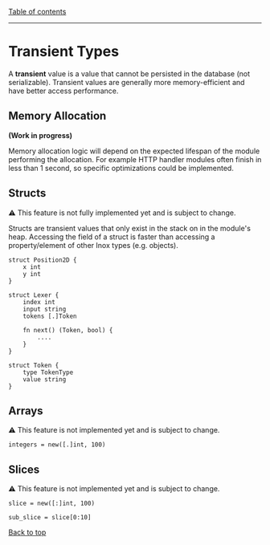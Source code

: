 [Table of contents](./language.md)

---

# Transient Types

A **transient** value is a value that cannot be persisted in the database (not
serializable). Transient values are generally more memory-efficient and have
better access performance.

## Memory Allocation

**(Work in progress)**

Memory allocation logic will depend on the expected lifespan of the module
performing the allocation. For example HTTP handler modules often finish in less
than 1 second, so specific optimizations could be implemented.

## Structs

⚠️ This feature is not fully implemented yet and is subject to change.

Structs are transient values that only exist in the stack on in the module's
heap. Accessing the field of a struct is faster than accessing a
property/element of other Inox types (e.g. objects).

```
struct Position2D {
    x int
    y int
}

struct Lexer {
    index int
    input string
    tokens [.]Token

    fn next() (Token, bool) {
        ....
    }
}

struct Token {
    type TokenType
    value string
}
```

## Arrays

⚠️ This feature is not implemented yet and is subject to change.

```
integers = new([.]int, 100)
```

## Slices

⚠️ This feature is not implemented yet and is subject to change.

```
slice = new([:]int, 100)

sub_slice = slice[0:10]
```

[Back to top](#)
